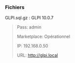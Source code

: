 ### Fichiers
GLPI.sql.gz : GLPI 10.0.7
 > Pass: admin
 > 
 > Marketplace: Opérationnel
 > 
 > IP: 192.168.0.50
 > 
 > URL: http://glpi.local
